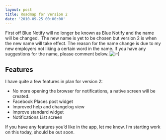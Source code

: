 ```yaml
---
layout: post
title: Roadmap for Version 2
date: '2010-09-25 00:00:00'
---
```


First off Blue Notify will no longer be known as Blue Notify and the name will be changed.  The new name is yet to be chosen but version 2 is when the new name will take effect. The reason for the name change is due to my new employers not liking a certain word in the name. If you have any suggestions for the name, please comment below. <img src='http://i2.wp.com/www.senab.co.uk/wp-includes/images/smilies/icon_smile.gif' alt=':-)' class='wp-smiley' data-recalc-dims="1" /> 

## Features

I have quite a few features in plan for version 2:

*   No more opening the browser for notifications, a native screen will be created.
*   Facebook Places post widget
*   Improved help and changelog view
*   Improve standard widget
*   Notifications List screen

If you have any features you&#8217;d like in the app, let me know. I&#8217;m starting work on this today, should be out soon.